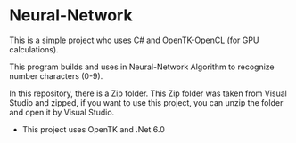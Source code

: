 # Neural-Network
This is a simple project who uses C# and OpenTK-OpenCL (for GPU calculations).

This program builds and uses in Neural-Network Algorithm to recognize number characters (0-9).


In this repository, there is a Zip folder.
This Zip folder was taken from Visual Studio and zipped, if you want to use this project, you can unzip the folder and open it by Visual Studio.

* This project uses OpenTK and .Net 6.0
